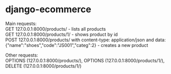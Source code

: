# django-ecommerce

Main requests:\
GET 127.0.0.1:8000/products/ - lists all products\
GET 127.0.0.1:8000/products/1/ - shows product by id\
POST 127.0.0.1:8000/products/ with content-type: application/json and data: {"name":"shoes","code":"JS001","categ":2} - creates a new product

Other requests:\
OPTIONS (127.0.0.1:8000/products/), OPTIONS (127.0.0.1:8000/products/1/), DELETE (127.0.0.1:8000/products/1/)
